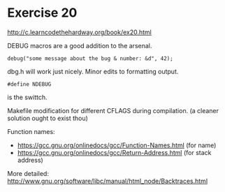 Exercise 20
==========
<http://c.learncodethehardway.org/book/ex20.html>

DEBUG macros are a good addition to the arsenal.


    debug("some message about the bug & number: &d", 42);

dbg.h will work just nicely.
Minor edits to formatting output.

    #define NDEBUG
is the swittch.

Makefile modification for different CFLAGS during compilation.
(a cleaner solution ought to exist thou)


Function names:
* https://gcc.gnu.org/onlinedocs/gcc/Function-Names.html (for name)
* https://gcc.gnu.org/onlinedocs/gcc/Return-Address.html (for stack address)

More detailed:
http://www.gnu.org/software/libc/manual/html_node/Backtraces.html


